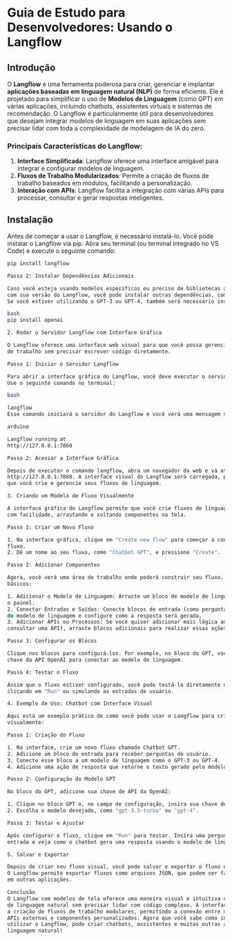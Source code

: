 # Guia de Estudo para Desenvolvedores: Usando o Langflow

## Introdução

O **Langflow** é uma ferramenta poderosa para criar, gerenciar e implantar **aplicações baseadas 
em linguagem natural (NLP)** de forma eficiente. Ele é projetado para simplificar o uso de 
**Modelos de Linguagem** (como GPT) em várias aplicações, incluindo chatbots, assistentes
virtuais e sistemas de recomendação. O Langflow é particularmente útil para desenvolvedores
que desejam integrar modelos de linguagem em suas aplicações sem precisar lidar com toda a 
complexidade de modelagem de IA do zero.

### Principais Características do Langflow:

1. **Interface Simplificada**: Langflow oferece uma interface amigável para integrar e configurar modelos de linguagem.
2. **Fluxos de Trabalho Modularizados**: Permite a criação de fluxos de trabalho baseados em 
módulos, facilitando a personalização.
3. **Interação com APIs**: Langflow facilita a integração com várias APIs para processar, 
consultar e gerar respostas inteligentes.

## Instalação

Antes de começar a usar o Langflow, é necessário instalá-lo. Você pode instalar o Langflow via 
pip. Abra seu terminal (ou terminal integrado no VS Code) e execute o seguinte comando:

```bash
pip install langflow

Passo 2: Instalar Dependências Adicionais

Caso você esteja usando modelos específicos ou precise de bibliotecas adicionais para funcionar
com sua versão do Langflow, você pode instalar outras dependências, como os drivers do OpenAI GPT.
Se você estiver utilizando o GPT-3 ou GPT-4, também será necessário instalar a biblioteca openai:

bash
pip install openai

2. Rodar o Servidor Langflow com Interface Gráfica

O Langflow oferece uma interface web visual para que você possa gerenciar e criar seus fluxos
de trabalho sem precisar escrever código diretamente.

Passo 1: Iniciar o Servidor Langflow

Para abrir a interface gráfica do Langflow, você deve executar o servidor localmente.
Use o seguinte comando no terminal:

bash

langflow
Esse comando iniciará o servidor do Langflow e você verá uma mensagem semelhante a esta:

arduino

Langflow running at 
http://127.0.0.1:7860

Passo 2: Acessar a Interface Gráfica

Depois de executar o comando langflow, abra um navegador da web e vá até o endereço
http://127.0.0.1:7860. A interface visual do Langflow será carregada, permitindo 
que você crie e gerencie seus fluxos de linguagem.

3. Criando um Modelo de Fluxo Visualmente

A interface gráfica do Langflow permite que você crie fluxos de linguagem natural
com facilidade, arrastando e soltando componentes na tela.

Passo 1: Criar um Novo Fluxo

1. Na interface gráfica, clique em "Create new flow" para começar a configurar um novo
fluxo.
2. Dê um nome ao seu fluxo, como "Chatbot GPT", e pressione "Create".

Passo 2: Adicionar Componentes

Agora, você verá uma área de trabalho onde poderá construir seu fluxo. Aqui estão os passos
básicos:

1. Adicionar o Modelo de Linguagem: Arraste um bloco de modelo de linguagem (como GPT) para
o painel.
2. Conectar Entradas e Saídas: Conecte blocos de entrada (como perguntas do usuário) ao bloco
do modelo de linguagem e configure como a resposta será gerada.
3. Adicionar APIs ou Processos: Se você quiser adicionar mais lógica ao fluxo (por exemplo,
consultar uma API), arraste blocos adicionais para realizar essas ações.

Passo 3: Configurar os Blocos

Clique nos blocos para configurá-los. Por exemplo, no bloco do GPT, você pode inserir sua
chave da API OpenAI para conectar ao modelo de linguagem.

Passo 4: Testar o Fluxo

Assim que o fluxo estiver configurado, você pode testá-lo diretamente na interface gráfica
clicando em "Run" ou simulando as entradas de usuário.

4. Exemplo de Uso: Chatbot com Interface Visual

Aqui está um exemplo prático de como você pode usar o Langflow para criar um chatbot
visualmente:

Passo 1: Criação do Fluxo

1. Na interface, crie um novo fluxo chamado Chatbot GPT.
2. Adicione um bloco de entrada para receber perguntas do usuário.
3. Conecte esse bloco a um modelo de linguagem como o GPT-3 ou GPT-4.
4. Adicione uma ação de resposta que retorne o texto gerado pelo modelo.

Passo 2: Configuração do Modelo GPT

No bloco do GPT, adicione sua chave de API da OpenAI:

1. Clique no bloco GPT e, no campo de configuração, insira sua chave de API.
2. Escolha o modelo desejado, como "gpt-3.5-turbo" ou "gpt-4".

Passo 3: Testar e Ajustar

Após configurar o fluxo, clique em "Run" para testar. Insira uma pergunta no campo de
entrada e veja como o chatbot gera uma resposta usando o modelo de linguagem configurado.

5. Salvar e Exportar

Depois de criar seu fluxo visual, você pode salvar e exportar o fluxo em diferentes formatos.
O Langflow permite exportar fluxos como arquivos JSON, que podem ser facilmente integrados
em outras aplicações.

Conclusão
O Langflow com modelos de tela oferece uma maneira visual e intuitiva de criar aplicações
de linguagem natural sem precisar lidar com código complexo. A interface gráfica facilita
a criação de fluxos de trabalho modulares, permitindo a conexão entre modelos de linguagem,
APIs externas e componentes personalizados. Agora que você sabe como instalar, configurar e
utilizar o Langflow, pode criar chatbots, assistentes e muitas outras aplicações baseadas em
linguagem natural!